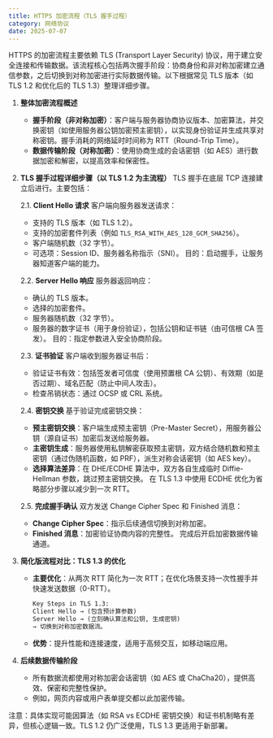 ```yaml
---
title: HTTPS 加密流程（TLS 握手过程）
category: 网络协议
date: 2025-07-07
---
```

HTTPS 的加密流程主要依赖 TLS (Transport Layer Security) 协议，用于建立安全连接和传输数据。该流程核心包括两次握手阶段：协商身份和非对称加密建立通信参数，之后切换到对称加密进行实际数据传输。以下根据常见 TLS 版本（如 TLS 1.2 和优化后的 TLS 1.3）整理详细步骤。

1. **整体加密流程概述**
   - **握手阶段（非对称加密）**：客户端与服务器协商协议版本、加密算法，并交换密钥（如使用服务器公钥加密预主密钥），以实现身份验证并生成共享对称密钥。握手消耗的网络延时时间称为 RTT（Round-Trip Time）。
   - **数据传输阶段（对称加密）**：使用协商生成的会话密钥（如 AES）进行数据加密和解密，以提高效率和保密性。

2. **TLS 握手过程详细步骤（以 TLS 1.2 为主流程）**
   TLS 握手在底层 TCP 连接建立后进行。主要包括：
   
   2.1. **Client Hello 请求**
      客户端向服务器发送请求：
      - 支持的 TLS 版本（如 TLS 1.2）。
      - 支持的加密套件列表（例如 `TLS_RSA_WITH_AES_128_GCM_SHA256`）。
      - 客户端随机数（32 字节）。
      - 可选项：Session ID、服务器名称指示（SNI）。
      目的：启动握手，让服务器知道客户端的能力。

   2.2. **Server Hello 响应**
      服务器返回响应：
      - 确认的 TLS 版本。
      - 选择的加密套件。
      - 服务器随机数（32 字节）。
      - 服务器的数字证书（用于身份验证），包括公钥和证书链（由可信根 CA 签发）。
      目的：指定参数进入安全协商阶段。

   2.3. **证书验证**
      客户端收到服务器证书后：
      - 验证证书有效：包括签发者可信度（使用预置根 CA 公钥）、有效期（如是否过期）、域名匹配（防止中间人攻击）。
      - 检查吊销状态：通过 OCSP 或 CRL 系统。

   2.4. **密钥交换**
      基于验证完成密钥交换：
      - **预主密钥交换**：客户端生成预主密钥（Pre-Master Secret），用服务器公钥（源自证书）加密后发送给服务器。
      - **主密钥生成**：服务器使用私钥解密获取预主密钥，双方结合随机数和预主密钥（通过伪随机函数，如 PRF），派生对称会话密钥（如 AES key）。
      - **选择算法差异**：在 DHE/ECDHE 算法中，双方各自生成临时 Diffie-Hellman 参数，跳过预主密钥交换。
        在 TLS 1.3 中使用 ECDHE 优化为省略部分步骤以减少到一次 RTT。

   2.5. **完成握手确认**
      双方发送 Change Cipher Spec 和 Finished 消息：
      - **Change Cipher Spec**：指示后续通信切换到对称加密。
      - **Finished 消息**：加密验证协商内容的完整性。
      完成后开启加密数据传输通道。

3. **简化版流程对比：TLS 1.3 的优化**
   - **主要优化**：从两次 RTT 简化为一次 RTT；在优化场景支持一次性握手并快速发送数据（0-RTT）。
     ``` markdown
     Key Steps in TLS 1.3:
     Client Hello → (包含预计算参数)
     Server Hello → (立刻确认算法和公钥, 生成密钥)
     → 切换到对称加密数据流。
     ```
   - **优势**：提升性能和连接速度，适用于高频交互，如移动端应用。

4. **后续数据传输阶段**
   - 所有数据流都使用对称加密会话密钥（如 AES 或 ChaCha20），提供高效、保密和完整性保护。
   - 例如，网页内容或用户表单提交都以此加密传输。

注意：具体实现可能因算法（如 RSA vs ECDHE 密钥交换）和证书机制略有差异，但核心逻辑一致。TLS 1.2 仍广泛使用，TLS 1.3 更适用于新部署。
